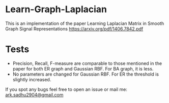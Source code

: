 # Learn-Graph-Laplacian
This is an implementation of the paper  Learning Laplacian Matrix in Smooth Graph Signal Representations https://arxiv.org/pdf/1406.7842.pdf

# Tests
- Precision, Recall, F-measure are comparable to those mentioned in the paper for both ER graph and Gaussian RBF. For BA graph, it is less.
- No parameters are changed for Gaussian RBF. For ER the threshold is slightly increased.

If you spot any bugs feel free to open an issue or mail me: ark.sadhu2904@gmail.com
